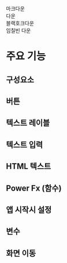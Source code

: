 
마크다운  
다운  
블랙호크다운  
임칠빈 다운  

# 주요 기능

## 구성요소

## 버튼

## 텍스트 레이블

## 텍스트 입력

## HTML 텍스트

## Power Fx (함수)

## 앱 시작시 설정

## 변수

## 화면 이동

